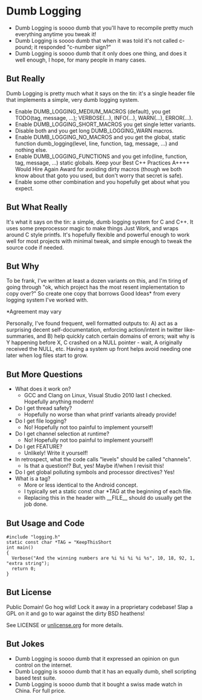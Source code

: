 Dumb Logging
==============

* Dumb Logging is soooo dumb that you'll have to recompile pretty much
  everything anytime you tweak it!
* Dumb Logging is soooo dumb that when it was told it's not called
  c-pound; it responded "c-number sign?"
* Dumb Logging is soooo dumb that it only does one thing, and does it
  well enough, I hope, for many people in many cases.

But Really
----------

Dumb Logging is pretty much what it says on the tin: it's a single header
file that implements a simple, very dumb logging system.

* Enable DUMB\_LOGGING\_MEDIUM\_MACROS (default), you get TODO(tag,
  message, ...); VERBOSE(...), INFO(...), WARN(...), ERROR(...).
* Enable DUMB\_LOGGING\_SHORT\_MACROS you get single letter variants.
* Disable both and you get long DUMB\_LOGGING\_WARN macros.
* Enable DUMB\_LOGGING\_NO\_MACROS and you get the global, static
  function dumb\_logging(level, line, function, tag, message, ...) and
  nothing else.
* Enable DUMB\_LOGGING\_FUNCTIONS and you get info(line, function, tag,
  message, ...) static globals.  Keep your Best C++ Practices A++++
  Would Hire Again Award for avoiding dirty macros (though we both know
  about that goto you used, but don't worry that secret is safe).
* Enable some other combination and you hopefully get about what you
  expect.

But What Really
---------------

It's what it says on the tin: a simple, dumb logging system for C and C++.
It uses some preprocessor magic to make things Just Work, and wraps
around C style printfs.  It's hopefully flexible and powerful enough
to work well for most projects with minimal tweak, and simple enough to
tweak the source code if needed.


But Why
-------

To be frank, I've written at least a dozen variants on this, and
I'm tiring of going through "ok, which project has the most resent
implementation to copy over?"  So create one copy that borrows Good
Ideas\* from every logging system I've worked with.

\*Agreement may vary

Personally, I've found frequent, well formatted outputs to: A) act as a
surprising decent self-documentation, enforcing action/intent in twitter
like-summaries, and B) help quickly catch certain domains of errors;
wait why is Y happening before X, C crashed on a NULL pointer - wait,
A originally received the NULL, etc.  Having a system up front helps
avoid needing one later when log files start to grow.

But More Questions
------------------

* What does it work on?
  * GCC and Clang on Linux, Visual Studio 2010 last I checked.
    Hopefully anything modern!
* Do I get thread safety?
  * Hopefully no worse than what printf variants already provide!
* Do I get file logging?
  * No!  Hopefully not too painful to implement yourself!
* Do I get channel selection at runtime?
  * No!  Hopefully not too painful to implement yourself!
* Do I get FEATURE?
  * Unlikely!  Write it yourself!
* In retrospect, what the code calls "levels" should be called "channels".
  * Is that a question!?  But, yes!  Maybe if/when I revisit this!
* Do I get global polluting symbols and processor directives?  Yes!
* What is a tag?
  * More or less identical to the Android concept.
  * I typically set a static const char \*TAG at the beginning of
    each file.
  * Replacing this in the header with \_\_FILE\_\_ should do usually
    get the job done.

But Usage and Code
------------------

```
#include "logging.h"
static const char *TAG = "KeepThisShort
int main()
{
  Verbose("And the winning numbers are %i %i %i %i %s", 10, 18, 92, 1, "extra string");
  return 0;
}
```

But License
-----------

Public Domain!  Go hog wild!  Lock it away in a proprietary codebase!
Slap a GPL on it and go to war against the dirty BSD heathens!

See LICENSE or [unlicense.org](http://unlicense.org/) for more details.


But Jokes
---------

* Dumb Logging is soooo dumb that it expressed an opinion on gun control
  on the internet.
* Dumb Logging is soooo dumb that it has an equally dumb, shell scripting
  based test suite.
* Dumb Logging is soooo dumb that it bought a swiss made watch in China.
  For full price.
